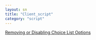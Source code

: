 ```yaml
---
layout: sn
title: "Client_script"
category: "script"
---
```


<a href="https://servicenowguru.com/scripting/client-scripts-scripting/removing-disabling-choice-list-options/">Removing or Disabling Choice List Options</a>
